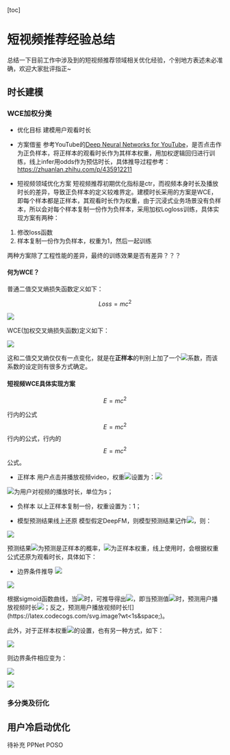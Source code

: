 [toc]

# 短视频推荐经验总结
总结一下目前工作中涉及到的短视频推荐领域相关优化经验，个别地方表述未必准确，欢迎大家批评指正~

## 时长建模

### WCE加权分类

- 优化目标
建模用户观看时长

- 方案借鉴
参考YouTube的[Deep Neural Networks for YouTube](Recommendationshttps://dl.acm.org/doi/pdf/10.1145/2959100.2959190)，是否点击作为正负样本，将正样本的观看时长作为其样本权重，用加权逻辑回归进行训练，线上infer用odds作为预估时长，具体推导过程参考：https://zhuanlan.zhihu.com/p/435912211

- 短视频领域优化方案
短视频推荐初期优化指标是ctr，而视频本身时长及播放时长的差异，导致正负样本的定义较难界定。建模时长采用的方案是WCE，即每个样本都是正样本，其观看时长作为权重，由于沉浸式业务场景没有负样本，所以会对每个样本复制一份作为负样本，采用加权Logloss训练，具体实现方案有两种：
1. 修改loss函数
2. 样本复制一份作为负样本，权重为1，然后一起训练

两种方案除了工程性能的差异，最终的训练效果是否有差异？？？

#### 何为WCE？

普通二值交叉熵损失函数定义如下：

$$Loss=mc^2$$

![](https://latex.codecogs.com/svg.image?Loss&space;=&space;-\frac{1}{N}\sum_{i=1}^{n}[y_{i}\cdot&space;log(p_{i})&plus;(1-y_{i})\cdot&space;log(1-p_{i})])

WCE(加权交叉熵损失函数)定义如下：

![](https://latex.codecogs.com/svg.image?Loss&space;=&space;-\frac{1}{N}\sum_{i=1}^{n}[w_{i}\cdot&space;y_{i}\cdot&space;log(p_{i})&plus;(1-y_{i})\cdot&space;log(1-p_{i})])

这和二值交叉熵仅仅有一点变化，就是在**正样本**的判别上加了一个![](https://latex.codecogs.com/svg.image?w_{i})系数，而该系数的设定则有很多方式确定。

#### 短视频WCE具体实现方案

$$E=mc^2$$

行内的公式$$E=mc^2$$行内的公式，行内的$$E=mc^2$$公式。

- 正样本
用户点击并播放视频video，权重![](https://latex.codecogs.com/svg.image?w_{i})设置为：![](https://latex.codecogs.com/svg.image?w_{i}&space;=&space;log_{2}(wt&plus;1),&space;wt&space;=&space;watchTime)

![](https://latex.codecogs.com/svg.image?watchTime)为用户对视频的播放时长，单位为s；

- 负样本
以上正样本复制一份，权重设置为：1；

- 模型预测结果线上还原
模型假定DeepFM，则模型预测结果记作![](https://latex.codecogs.com/svg.image?\inline&space;p)，则：

![](https://latex.codecogs.com/svg.image?\inline&space;Odds&space;=&space;\frac{p}{1-p}&space;=e^{\theta^{T}&space;x}=w)

预测结果![](https://latex.codecogs.com/svg.image?\inline&space;p)为预测是正样本的概率，![](https://latex.codecogs.com/svg.image?w)为正样本权重，线上使用时，会根据权重公式还原为观看时长，具体如下：


- 边界条件推导
![](https://latex.codecogs.com/svg.image?\because&space;wt\in&space;[0,&plus;\infty]\:&space;\;&space;\:&space;\;&space;w\in&space;[0,&plus;\infty]\:&space;\;&space;\:&space;\;&space;p\in&space;[0,1])

![](https://latex.codecogs.com/svg.image?\therefore&space;\frac{p}{1-p}\in&space;[0,&plus;\infty]\:&space;\;&space;\:&space;\;&space;e^{\theta^{T}&space;x}&space;\in&space;[0,&plus;\infty]\:&space;\;&space;\:&space;\;&space;\theta^{T}&space;x&space;\in&space;[-\infty,&plus;\infty])

根据sigmoid函数曲线，当![](https://latex.codecogs.com/svg.image?p=\frac{1}{2})时，可推导得出![](https://latex.codecogs.com/svg.image?wt=1)，即当预测值![](https://latex.codecogs.com/svg.image?p>\frac{1}{2})时，预测用户播放视频时长![](https://latex.codecogs.com/svg.image?wt>1s&space;)；反之，预测用户播放视频时长![](https://latex.codecogs.com/svg.image?wt<1s&space;)。

此外，对于正样本权重![](https://latex.codecogs.com/svg.image?w)的设置，也有另一种方式，如下：

![](https://latex.codecogs.com/svg.image?w=log_{2}(wt&plus;1)&plus;1)

则边界条件相应变为：

![](https://latex.codecogs.com/svg.image?\because&space;wt\in&space;[0,&plus;\infty]\:&space;\;&space;\:&space;\;&space;w\in&space;[1,&plus;\infty]\:&space;\;&space;\:&space;\;&space;p\in&space;[\frac{1}{2},1])

![](https://latex.codecogs.com/svg.image?\therefore&space;\frac{p}{1-p}\in&space;[1,&plus;\infty]\:&space;\;&space;\:&space;\;&space;e^{\theta^{T}&space;x}&space;\in&space;[1,&plus;\infty]\:&space;\;&space;\:&space;\;&space;\theta^{T}&space;x&space;\in&space;[0,&plus;\infty])

### 多分类及衍化

## 用户冷启动优化
待补充
PPNet
POSO





